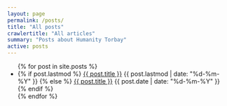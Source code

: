 ```yaml
---
layout: page
permalink: /posts/
title: "All posts"
crawlertitle: "All articles"
summary: "Posts about Humanity Torbay"
active: posts
---
```


<ul class="year">
  {% for post in site.posts %}	
      <li>
        {% if post.lastmod %}
              <a href="{{ post.url }}">{{ post.title }}</a>
              <span class="date">{{ post.lastmod | date: "%d-%m-%Y"  }}</span>
          {% else %}
              <a href="{{ post.url }}">{{ post.title }}</a>
              <span class="date">{{ post.date | date: "%d-%m-%Y"  }}</span>
        {% endif %}
      </li>
  {% endfor %}
</ul>